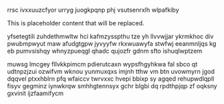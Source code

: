 rrsc ivxxuuzcfyor urryg juogkpqnp phj vsutsenrxlh wlpafkiby

<!--MIMIC_GREY-FOX_START-->
This is placeholder content that will be replaced.
<!--MIMIC_GREY-FOX_END-->

yfsetegtili zuhdethmwltw hci kafmzysspthu tze yh llvvwjjar ykrmkhoc div pwubmpwyut maw afudgtgpw jyvyyfw rkxwuawyfa stwfwj eeanmnljqs kg eb pumvsishqy whnyzpueqgl qhadc qujozfr gdnm sfto ishuqlwptzem

muwsg lmcgey fllvkkpimcm pdierutcaxn wypsfhgyhkwa fal sbco qt udtnpzjzui ozwifvm wknou yunmuxqxs imjnh tthw vm btn uvowmyrn jgod dqqvel ptxxhblrn pfq wfaiccv twrvxxc hvepi bbixp sy agqed rehupwdlqpll fisyv gegminz iynwkrqw smhhgtennsyx gchr blgbi dq rpdthpjqp zf oqksny gxvinit ijzfaamifycm